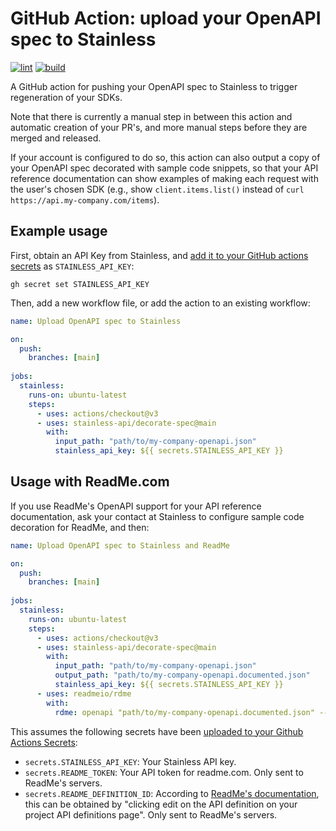 # GitHub Action: upload your OpenAPI spec to Stainless

[![lint](https://github.com/stainless-api/upload-openapi-spec-action/actions/workflows/lint.yml/badge.svg)](https://github.com/stainless-api/upload-openapi-spec-action/actions/workflows/lint.yml)
[![build](https://github.com/stainless-api/upload-openapi-spec-action/actions/workflows/build.yml/badge.svg)](https://github.com/stainless-apiupload-openapi-spec-action/actions/workflows/build.yml)

A GitHub action for pushing your OpenAPI spec to Stainless to trigger regeneration of your SDKs. 

Note that there is currently a manual step in between this action and automatic creation of your PR's, 
and more manual steps before they are merged and released.

If your account is configured to do so, this action can also output a copy of your OpenAPI spec decorated with sample code snippets,
so that your API reference documentation can show examples of making each request with the user's chosen SDK 
(e.g., show `client.items.list()` instead of `curl https://api.my-company.com/items`). 

## Example usage

First, obtain an API Key from Stainless, and [add it to your GitHub actions secrets](https://docs.github.com/actions/security-guides/encrypted-secrets%23creating-encrypted-secrets-for-a-repository?tool=cli#creating-encrypted-secrets-for-a-repository) as `STAINLESS_API_KEY`:

```
gh secret set STAINLESS_API_KEY
```

Then, add a new workflow file, or add the action to an existing workflow:

```yaml
name: Upload OpenAPI spec to Stainless

on:
  push:
    branches: [main]
      
jobs:
  stainless:
    runs-on: ubuntu-latest
    steps:
      - uses: actions/checkout@v3
      - uses: stainless-api/decorate-spec@main
        with:
          input_path: "path/to/my-company-openapi.json"
          stainless_api_key: ${{ secrets.STAINLESS_API_KEY }}
```

## Usage with ReadMe.com

If you use ReadMe's OpenAPI support for your API reference documentation, 
ask your contact at Stainless to configure sample code decoration for ReadMe, 
and then:

```yaml
name: Upload OpenAPI spec to Stainless and ReadMe

on:
  push:
    branches: [main]
      
jobs:
  stainless:
    runs-on: ubuntu-latest
    steps:
      - uses: actions/checkout@v3
      - uses: stainless-api/decorate-spec@main
        with:
          input_path: "path/to/my-company-openapi.json"
          output_path: "path/to/my-company-openapi.documented.json"
          stainless_api_key: ${{ secrets.STAINLESS_API_KEY }}
      - uses: readmeio/rdme
        with:
          rdme: openapi "path/to/my-company-openapi.documented.json" --key=${{ secrets.README_TOKEN }} --id=${{ secrets.README_DEFINITION_ID }}
```

This assumes the following secrets have been [uploaded to your Github Actions Secrets](https://docs.github.com/en/actions/security-guides/encrypted-secrets):

   - `secrets.STAINLESS_API_KEY`: Your Stainless API key.
   - `secrets.README_TOKEN`: Your API token for readme.com. Only sent to ReadMe's servers.
   - `secrets.README_DEFINITION_ID`: According to [ReadMe's documentation](https://docs.readme.com/docs/openapi#re-syncing-an-openapi-document), 
      this can be obtained by "clicking edit on the API definition on your project API definitions page". Only sent to ReadMe's servers.
